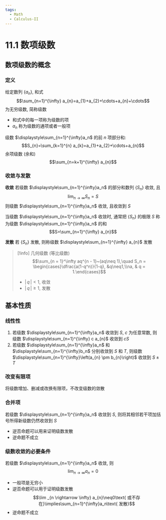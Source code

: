 ```yaml
---
tags:
  - Math
  - Calculus-II
---
```

11.1 数项级数
===
## 数项级数的概念
### 定义
给定数列 $\left\{a_{n}\right\}$, 和式
$$\sum_{n=1}^{\infty} a_{n}=a_{1}+a_{2}+\cdots+a_{n}+\cdots$$
为无穷级数, 简称级数
- 和式中的每一项称为级数的项
- $a_n$ 称为级数的通项或者一般项

级数 $\displaystyle\sum_{n=1}^{\infty}a_n$ 的前 $n$ 项部分和:
$$S_{n}=\sum_{k=1}^{n} a_{k}=a_{1}+a_{2}+\cdots+a_{n}$$
余项级数 (余和)
$$\sum_{n=k+1}^{\infty} a_{n}$$


### 收敛与发散
**收敛**
若级数 $\displaystyle\sum_{n=1}^{\infty}a_n$ 的部分和数列 $\left\{S_{n} \right\}$ 收敛, 且
$$\lim _{n \rightarrow \infty} S_{n}=S$$
则级数 $\displaystyle\sum_{n=1}^{\infty}a_n$ 收敛, 且收敛到 $S$

当级数 $\displaystyle\sum_{n=1}^{\infty}a_n$ 收敛时, 通常把 $\left\{S_{n} \right\}$ 的极限 $S$ 称为级数 $\displaystyle\sum_{n=1}^{\infty}a_n$ 的和
$$S=\sum_{n=1}^{\infty} a_{n}$$

**发散**
若 $\left\{S_{n}\right\}$ 发散, 则称级数 $\displaystyle\sum_{n=1}^{\infty} a_{n}$ 发散


> [!info] 几何级数 (等比级数)
> $$\sum_{n = 1}^\infty aq^{n - 1}~(aq\neq 1),\quad S_n = \begin{cases}\dfrac{a(1-q^n)}{1-q}, &q\neq1,\\na, & q = 1.\end{cases}$$
> - $|\,q\,| < 1$, 收敛
> - $|\,q\,|\ge 1$, 发散

## 基本性质
### 线性性
1. 若级数 $\displaystyle\sum_{n=1}^{\infty}a_n$ 收敛到 $S$, $c$ 为任意常数, 则级数 $\displaystyle\sum_{n=1}^{\infty} c a_{n}$ 收敛到 $cS$
2. 若级数 $\displaystyle\sum_{n=1}^{\infty}a_n$ 和 $\displaystyle\sum_{n=1}^{\infty}b_n$ 分别收敛到 $S$ 和 $T$, 则级数 $\displaystyle\sum_{n=1}^{\infty}\left(a_{n} \pm b_{n}\right)$ 收敛到 $S\pm T$

### 改变有限项
将级数增加、删减或改换有限项，不改变级数的敛散

### 合并项
若级数 $\displaystyle\sum_{n=1}^{\infty}a_n$ 收敛到 $S$, 则将其相邻若干项加括号所得新级数仍然收敛到 $S$
- 逆否命题可以用来证明级数发散
- 逆命题不成立

### 级数收敛的必要条件
若级数 $\displaystyle\sum_{n=1}^{\infty}a_n$ 收敛, 则
$$\lim _{n \rightarrow \infty} a_{n}=0$$
- 一般项是无穷小
- 逆否命题可以用于证明级数发散
  $$\lim _{n \rightarrow \infty} a_{n}\neq0\text{ 或不存在}\implies\sum_{n=1}^{\infty}a_n\text{ 发散}$$
- 逆命题不成立
